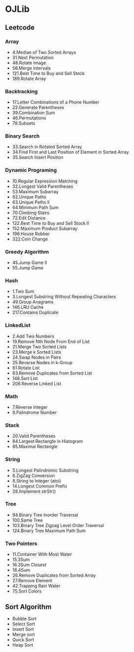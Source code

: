 # OJLib

## Leetcode

### Array
* 4.Median of Two Sorted Arrays
* 31.Next Permutation
* 48.Rotate Image
* 56.Merge Intervals
* 121.Best Time to Buy and Sell Stock
* 189.Rotate Array

### Backtracking
* 17.Letter Combinations of a Phone Number
* 22.Generate Parentheses
* 39.Combination Sum
* 46.Permutations
* 78.Subsets

### Binary Search
* 33.Search in Rotated Sorted Array
* 34.Find First and Last Position of Element in Sorted Array
* 35.Search Insert Position

### Dynamic Programing
* 10.Regular Expression Matching
* 32.Longest Valid Parentheses
* 53.Maximum Subarray
* 62.Unique Paths
* 63.Unique Paths II
* 64.Minimum Path Sum
* 70.Climbing Stairs
* 72.Edit Distance
* 122.Best Time to Buy and Sell Stock II
* 152.Maximum Product Subarray
* 198.House Robber
* 322.Coin Change

### Greedy Algorithm
* 45.Jump Game II
* 55.Jump Game

### Hash
* 1.Two Sum
* 3.Longest Substring Without Repeating Characters
* 49.Group Anagrams
* 146.LRU Cache
* 217.Contains Duplicate

### LinkedList
* 2.Add Two Numbers
* 19.Remove Nth Node From End of List
* 21.Merge Two Sorted Lists
* 23.Merge k Sorted Lists
* 24.Swap Nodes in Pairs
* 25.Reverse Nodes in k-Group
* 61.Rotate List
* 83.Remove Duplicates from Sorted List
* 148.Sort List
* 206.Reverse Linked List

### Math
* 7.Reverse Integer
* 9.Palindrome Number

### Stack
* 20.Valid Parentheses
* 84.Largest Rectangle in Histogram
* 85.Maximal Rectangle

### String
* 5.Longest Palindromic Substring
* 6.ZigZag Conversion
* 8.String to Integer (atoi)
* 14.Longest Common Prefix
* 28.Implement strStr()

### Tree
* 94.Binary Tree Inorder Traversal
* 100.Same Tree
* 103.Binary Tree Zigzag Level Order Traversal
* 124.Binary Tree Maximum Path Sum

### Two Pointers
* 11.Container With Most Water
* 15.3Sum
* 16.3Sum Closest
* 18.4Sum
* 26.Remove Duplicates from Sorted Array
* 27.Remove Element
* 42.Trapping Rain Water
* 75.Sort Colors

## Sort Algorithm
* Bubble Sort
* Select Sort
* Insert Sort
* Merge sort
* Quick Sort
* Heap Sort
